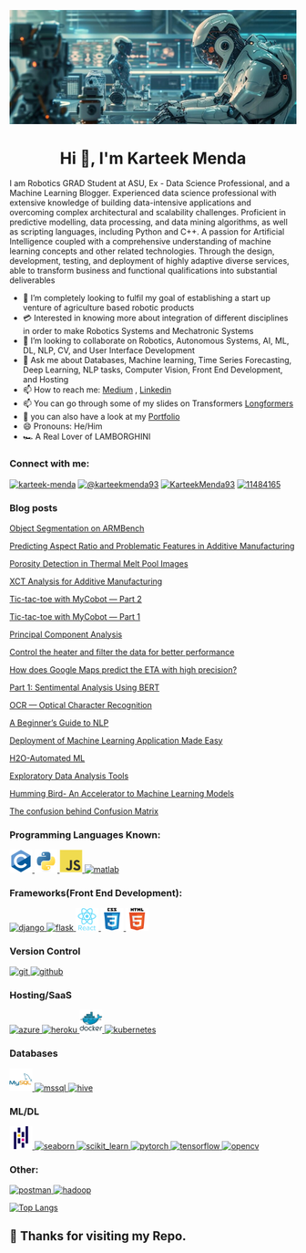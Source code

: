 ![logo](https://github.com/KarteekMenda93/KarteekMenda93/blob/main/my.jpg)


<h1 align="center">Hi 👋, I'm Karteek Menda</h1>

I am Robotics GRAD Student at ASU, Ex - Data Science Professional, and a Machine Learning Blogger. Experienced data science professional with extensive knowledge of building data-intensive applications and overcoming complex architectural and scalability challenges. Proficient in predictive modelling, data processing, and data mining algorithms, as well as scripting languages, including Python and C++. A passion for Artificial Intelligence coupled with a comprehensive understanding of machine learning concepts and other related technologies. Through the design, development, testing, and deployment of highly adaptive diverse services, able to transform business and functional qualifications into substantial deliverables

- 🌱 I’m completely looking to fulfil my goal of establishing a start up venture of agriculture based robotic products
- 💳 Interested in knowing more about integration of different disciplines in order to make Robotics Systems and Mechatronic Systems
- 👯 I’m looking to collaborate on Robotics, Autonomous Systems, AI, ML, DL, NLP, CV, and User Interface Development
- 💬 Ask me about Databases, Machine learning, Time Series Forecasting, Deep Learning, NLP tasks, Computer Vision, Front End Development, and Hosting
- 📫 How to reach me: 
    [Medium](https://medium.com/@karteekmenda93) , [Linkedin](http://www.linkedin.com/in/karteek-menda)
- 📫 You can go through some of my slides on Transformers [Longformers](https://karteekmenda93-longformer-streamlit-app-ezfd9y.streamlit.app/)
- 📝 you can also have a look at my [Portfolio](https://karteekmenda93.github.io/DigitalPortfolio/)
- 😄 Pronouns: He/Him
- 🏎️ A Real Lover of LAMBORGHINI


<h3 align="left">Connect with me:</h3>
<p align="left">
<a href="https://linkedin.com/in/karteek-menda" target="blank"><img align="center" src="https://raw.githubusercontent.com/rahuldkjain/github-profile-readme-generator/master/src/images/icons/Social/linked-in-alt.svg" alt="karteek-menda" height="30" width="40" /></a>
<a href="https://medium.com/@karteekmenda93" target="blank"><img align="center" src="https://raw.githubusercontent.com/rahuldkjain/github-profile-readme-generator/master/src/images/icons/Social/medium.svg" alt="@karteekmenda93" height="30" width="40" /></a>
<a href="https://github.com/KarteekMenda93" target="blank"><img align="center" src="https://raw.githubusercontent.com/rahuldkjain/github-profile-readme-generator/master/src/images/icons/Social/github.svg" alt="KarteekMenda93" height="30" width="40" /></a>
<a href="https://stackoverflow.com/users/11484165" target="blank"><img align="center" src="https://raw.githubusercontent.com/rahuldkjain/github-profile-readme-generator/master/src/images/icons/Social/stack-overflow.svg" alt="11484165" height="30" width="40" /></a>
</p>


### Blog posts

[Object Segmentation on ARMBench](https://medium.com/@karteekmenda93/object-segmentation-on-armbench-31e7366d0af5)

[Predicting Aspect Ratio and Problematic Features in Additive Manufacturing](https://medium.com/@karteekmenda93/ml-for-predicting-aspect-ratio-and-problematic-features-in-additive-manufacturing-4151931845ff)

[Porosity Detection in Thermal Melt Pool Images](https://medium.com/@karteekmenda93/porosity-detection-in-thermal-melt-pool-images-e83370acb971)

[XCT Analysis for Additive Manufacturing](https://medium.com/@karteekmenda93/xct-analysis-for-am-799d018e3dba)

[Tic-tac-toe with MyCobot — Part 2](https://medium.com/@karteekmenda93/tic-tac-toe-with-mycobot-part-2-aba39fcf7811)

[Tic-tac-toe with MyCobot — Part 1](https://medium.com/@karteekmenda93/tic-tac-toe-with-mycobot-part-1-71e9ab2f1432)

[Principal Component Analysis](https://medium.com/@karteekmenda93/principal-component-analysis-fcb45cc48f9a)

[Control the heater and filter the data for better performance](https://medium.com/@karteekmenda93/control-the-heater-and-filter-the-data-for-better-performance-c276b43e1b4b)

[How does Google Maps predict the ETA with high precision?](https://medium.com/@karteekmenda93/how-does-google-maps-predict-the-eta-with-high-precision-b9bac345fd4)

[Part 1: Sentimental Analysis Using BERT](https://medium.com/@karteekmenda93/part-1-sentimental-analysis-using-bert-c030ca9b33b6)

[OCR — Optical Character Recognition](https://medium.com/@karteekmenda93/ocr-optical-character-recognition-f4317300fa8f)

[A Beginner’s Guide to NLP](https://medium.com/@karteekmenda93/a-beginners-guide-to-nlp-da13fae5e885)

[Deployment of Machine Learning Application Made Easy](https://medium.com/@karteekmenda93/deployment-of-machine-learning-application-made-easy-f61ba593c318)

[H2O-Automated ML](https://medium.com/@karteekmenda93/h2o-automated-ml-a88806206782)

[Exploratory Data Analysis Tools](https://medium.com/@karteekmenda93/exploratory-data-analysis-tools-83ef538c879f)

[Humming Bird- An Accelerator to Machine Learning Models](https://medium.com/@karteekmenda93/humming-bird-an-accelerator-to-machine-learning-models-dae1545e6941)

[The confusion behind Confusion Matrix](https://medium.com/@karteekmenda93/the-confusion-behind-confusion-matrix-35bab6756137)






<h3 align="left">Programming Languages Known:</h3>
<p align="left"> <a href="https://www.cprogramming.com/" target="_blank" rel="noreferrer"> <img src="https://raw.githubusercontent.com/devicons/devicon/master/icons/c/c-original.svg" alt="c" width="40" height="40"/> </a> </a> <a href="https://www.python.org" target="_blank" rel="noreferrer"> <img src="https://raw.githubusercontent.com/devicons/devicon/master/icons/python/python-original.svg" alt="python" width="40" height="40"/> </a> <a href="https://developer.mozilla.org/en-US/docs/Web/JavaScript" target="_blank" rel="noreferrer"> <img src="https://raw.githubusercontent.com/devicons/devicon/master/icons/javascript/javascript-original.svg" alt="javascript" width="40" height="40"/> </a> <a href="https://www.mathworks.com/" target="_blank" rel="noreferrer"> <img src="https://upload.wikimedia.org/wikipedia/commons/2/21/Matlab_Logo.png" alt="matlab" width="40" height="40"/> </a>
</p>

<h3 align="left">Frameworks(Front End Development):</h3>
<p align="left"> <a href="https://www.djangoproject.com/" target="_blank" rel="noreferrer"> <img src="https://cdn.worldvectorlogo.com/logos/django.svg" alt="django" width="40" height="40"/> </a> <a href="https://flask.palletsprojects.com/" target="_blank" rel="noreferrer"> <img src="https://www.vectorlogo.zone/logos/pocoo_flask/pocoo_flask-icon.svg" alt="flask" width="40" height="40"/> </a> <a href="https://reactjs.org/" target="_blank" rel="noreferrer"> <img src="https://raw.githubusercontent.com/devicons/devicon/master/icons/react/react-original-wordmark.svg" alt="react" width="40" height="40"/> </a> <a href="https://www.w3schools.com/css/" target="_blank" rel="noreferrer"> <img src="https://raw.githubusercontent.com/devicons/devicon/master/icons/css3/css3-original-wordmark.svg" alt="css3" width="40" height="40"/> </a> <a href="https://www.w3.org/html/" target="_blank" rel="noreferrer"> <img src="https://raw.githubusercontent.com/devicons/devicon/master/icons/html5/html5-original-wordmark.svg" alt="html5" width="40" height="40"/> </a>
</p>


<h3 align="left">Version Control</h3>
<p align="left"> <a href="https://git-scm.com/" target="_blank" rel="noreferrer"> <img src="https://www.vectorlogo.zone/logos/git-scm/git-scm-icon.svg" alt="git" width="40" height="40"/> </a> 
    <a href="https://github.com/" target="_blank" rel="noreferrer"> <img src="https://raw.githubusercontent.com/rahuldkjain/github-profile-readme-generator/master/src/images/icons/Social/github.svg" alt="github" width="40" height="40"/> </a>
</p>


<h3 align="left">Hosting/SaaS</h3>
<p align="left"> <a href="https://azure.microsoft.com/en-in/" target="_blank" rel="noreferrer"> <img src="https://www.vectorlogo.zone/logos/microsoft_azure/microsoft_azure-icon.svg" alt="azure" width="40" height="40"/> </a> <a href="https://heroku.com" target="_blank" rel="noreferrer"> <img src="https://www.vectorlogo.zone/logos/heroku/heroku-icon.svg" alt="heroku" width="40" height="40"/> </a> <a href="https://www.docker.com/" target="_blank" rel="noreferrer"> <img src="https://raw.githubusercontent.com/devicons/devicon/master/icons/docker/docker-original-wordmark.svg" alt="docker" width="40" height="40"/> </a> <a href="https://kubernetes.io" target="_blank" rel="noreferrer"> <img src="https://www.vectorlogo.zone/logos/kubernetes/kubernetes-icon.svg" alt="kubernetes" width="40" height="40"/> </a>
</p>


<h3 align="left">Databases</h3>
<p align="left"> <a href="https://www.mysql.com/" target="_blank" rel="noreferrer"> <img src="https://raw.githubusercontent.com/devicons/devicon/master/icons/mysql/mysql-original-wordmark.svg" alt="mysql" width="40" height="40"/> </a> <a href="https://www.microsoft.com/en-us/sql-server" target="_blank" rel="noreferrer"> <img src="https://www.svgrepo.com/show/303229/microsoft-sql-server-logo.svg" alt="mssql" width="40" height="40"/> </a> <a href="https://hive.apache.org/" target="_blank" rel="noreferrer"> <img src="https://www.vectorlogo.zone/logos/apache_hive/apache_hive-icon.svg" alt="hive" width="40" height="40"/> </a>
</p>

<h3 align="left">ML/DL</h3>
<p align="left"> <a href="https://pandas.pydata.org/" target="_blank" rel="noreferrer"> <img src="https://raw.githubusercontent.com/devicons/devicon/2ae2a900d2f041da66e950e4d48052658d850630/icons/pandas/pandas-original.svg" alt="pandas" width="40" height="40"/> </a> <a href="https://seaborn.pydata.org/" target="_blank" rel="noreferrer"> <img src="https://seaborn.pydata.org/_images/logo-mark-lightbg.svg" alt="seaborn" width="40" height="40"/> </a> <a href="https://scikit-learn.org/" target="_blank" rel="noreferrer"> <img src="https://upload.wikimedia.org/wikipedia/commons/0/05/Scikit_learn_logo_small.svg" alt="scikit_learn" width="40" height="40"/> </a> <a href="https://pytorch.org/" target="_blank" rel="noreferrer"> <img src="https://www.vectorlogo.zone/logos/pytorch/pytorch-icon.svg" alt="pytorch" width="40" height="40"/> </a> <a href="https://www.tensorflow.org" target="_blank" rel="noreferrer"> <img src="https://www.vectorlogo.zone/logos/tensorflow/tensorflow-icon.svg" alt="tensorflow" width="40" height="40"/> </a> <a href="https://opencv.org/" target="_blank" rel="noreferrer"> <img src="https://www.vectorlogo.zone/logos/opencv/opencv-icon.svg" alt="opencv" width="40" height="40"/> </a> 
</p>

<h3 align="left">Other:</h3>
<p align="left"> <a href="https://postman.com" target="_blank" rel="noreferrer"> <img src="https://www.vectorlogo.zone/logos/getpostman/getpostman-icon.svg" alt="postman" width="40" height="40"/> </a> <a href="https://hadoop.apache.org/" target="_blank" rel="noreferrer"> <img src="https://www.vectorlogo.zone/logos/apache_hadoop/apache_hadoop-icon.svg" alt="hadoop" width="40" height="40"/> </a>
</p>


[![Top Langs](https://github-readme-stats.vercel.app/api/top-langs/?username=KarteekMenda93&layout=compact)](https://github.com/KarteekMenda93/github-readme-stats)

## 👋 Thanks for visiting my Repo. 
